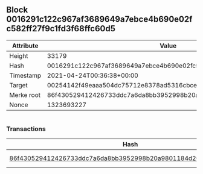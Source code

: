 ## Block 0016291c122c967af3689649a7ebce4b690e02fc582ff27f9c1fd3f68ffc60d5

Attribute | Value
--- | ---
Height | 33179
Hash | 0016291c122c967af3689649a7ebce4b690e02fc582ff27f9c1fd3f68ffc60d5
Timestamp | 2021-04-24T00:36:38+00:00
Target | 00254142f49eaaa504dc75712e8378ad5316cbcead634704b3734b6271167cc4
Merke root | 86f430529412426733ddc7a6da8bb3952998b20a9801184d20e5056ce37874fc
Nonce | 1323693227

```

```

### Transactions

Hash | Amount
--- | ---
[86f430529412426733ddc7a6da8bb3952998b20a9801184d20e5056ce37874fc](86f430529412426733ddc7a6da8bb3952998b20a9801184d20e5056ce37874fc.md) | 10.00000000 SKEPTI 
